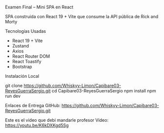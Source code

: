 Examen Final – Mini SPA en React 

SPA construida con React 19 + Vite que consume la API pública de Rick and Morty

Tecnologías Usadas

- React 19 + Vite
- Zustand
- Axios
- React Router DOM
- React Toastify
- Bootstrap

Instalación Local

git clone https://github.com/Whiskyy-Limon/Capibare03-ReyesGuerraSergio.git
cd Capibare03-ReyesGuerraSergio
npm install
npm run dev


Enlaces de Entrega
GitHub: https://github.com/Whiskyy-Limon/Capibare03-ReyesGuerraSergio.git

Este es el video que debi mandarle profesor
Video: https://youtu.be/K6kDXKgd5Sg
